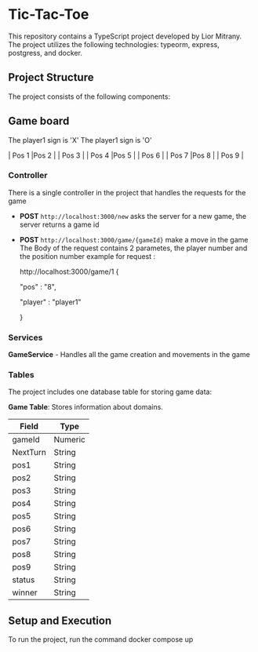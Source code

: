 
# Tic-Tac-Toe

This repository contains a TypeScript project developed by Lior Mitrany. The project utilizes the following technologies: typeorm, express, postgress, and docker.

## Project Structure

The project consists of the following components:


## Game board

The player1 sign is 'X'
The player1 sign is 'O'

| Pos 1 |Pos 2 | | Pos 3 |
| Pos 4 |Pos 5 | | Pos 6 |
| Pos 7 |Pos 8 | | Pos 9 |

### Controller

There is a single controller in the project that handles the requests for the game

- **POST**    `http://localhost:3000/new` asks the server for a new game, the server returns  a game id
- **POST**  `http://localhost:3000/game/{gameId}` make a move in the game
The Body of the request contains 2 parametes, the player number and the position number
example for request : 

    http://localhost:3000/game/1
    {
    
    "pos"  :  "8",
    
    "player"  :  "player1"
    
    }

### Services
**GameService** - Handles all the game creation and movements in the game

### Tables

The project includes one database table for storing game data:

**Game Table**: Stores information about domains.

| Field        | Type   |
|--------------|--------|
| gameId       | Numeric|
| NextTurn     | String |
| pos1         | String |
| pos2         | String |
| pos3         | String |
| pos4         | String |
| pos5         | String |
| pos6         | String |
| pos7         | String |
| pos8         | String |
| pos9         | String |
| status       | String |
| winner       | String |

## Setup and Execution

To run the project, run the command
docker compose up